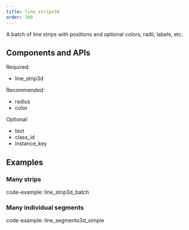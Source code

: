 ```yaml
---
title: line_strips3d
order: 100
---
```


A batch of line strips with positions and optional colors, radii, labels, etc.

## Components and APIs

Required:
* line_strip3d

Recommended:
* radius
* color

Optional:
* text
* class_id
* instance_key

## Examples

### Many strips

code-example: line_strip3d_batch


### Many individual segments

code-example: line_segments3d_simple


